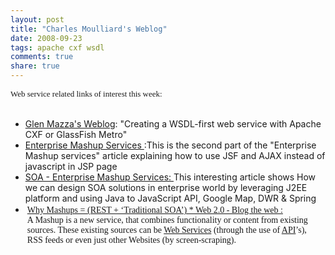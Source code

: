 ```yaml
---
layout: post
title: "Charles Moulliard's Weblog"
date: 2008-09-23
tags: apache cxf wsdl
comments: true
share: true
---
```


<div class='post'>
    <div style="border: 1px solid black; margin: 0px; padding: 2px; left: -100px; top: -100px; visibility: hidden; display: none; width: auto; height: auto; position: absolute; background-color: rgb(168, 236, 255); -moz-border-radius-topleft: 5px; -moz-border-radius-topright: 5px; -moz-border-radius-bottomright: 5px; -moz-border-radius-bottomleft: 5px; font-size: 12px; color: rgb(0, 0, 0); text-align: left; z-index: 1410065406;" id="gmbabelFish">
        <div style="border-bottom: 1px dotted black; padding-bottom: 2px; padding-top: 2px;">
            <span title="Close BabelFish" class="gmBabelMousishToolBar" style="cursor: pointer;"></span><span title="Language configuration" class="gmBabelMousishToolBar" style="cursor: pointer;"></span><span style="cursor: pointer;" class="gmBabelMousishToolBar"></span><span style="cursor: pointer;" class="gmBabelMousishToolBar"></span><span style="cursor: copy;" class="gmBabelMousishToolBar" title="Copy result to clipboard"></span><img style="border: medium none ; margin: 0px; cursor: pointer;" title="click to translate" src="data:image/png;base64,iVBORw0KGgoAAAANSUhEUgAAABwAAAAOCAYAAAA8E3wEAAAABmJLR0QA/wD/AP+gvaeTAAAACXBIWXMAAAsTAAALEwEAmpwYAAAAB3RJTUUH1QUUDyoqJjAqRwAAAN1JREFUOMu1lMkVwyAMBYe0JGpCNUFNVk3k4AUwxPGS+ILxkzX8jyTH/Sfu9nrmJ3cXlnMASyWRPwd2d5XlHCBZn1BthcbRAdxTZQDI8k3mQzg11rhF+QZ9jdNOcQib6GFQYJYgCFucSRf6GsLU6wEY5yubTFqF2yq1vRwr3INXdQUWG+je1pELX4ED1wDyRAR0WfuAA9gloITyvsFMIMgYInYRqF6rO9Sqz9qkO5ilyo0o3YBwJ+6vrdQonxWUQllhXeHcb/wabMPkP2n81ocAIoLZrMqn/4y2RwP8DcQ+d6rT9ATiAAAAAElFTkSuQmCC" align="middle"/>
        </div>
        <span></span></div>
    <div style="border: 1px solid black; margin: 0px; padding: 2px; left: -100px; top: -100px; visibility: hidden; display: none; width: auto; height: auto; position: absolute; background-color: rgb(168, 236, 255); -moz-border-radius-topleft: 5px; -moz-border-radius-topright: 5px; -moz-border-radius-bottomright: 5px; -moz-border-radius-bottomleft: 5px; color: rgb(0, 0, 0); text-align: left; z-index: 1410065406;font-size:12px;" id="gmbabelFish">
        <div style="border-bottom: 1px dotted black; padding-bottom: 2px; padding-top: 2px;">
            <span title="Close BabelFish" class="gmBabelMousishToolBar" style="cursor: pointer;"></span><span title="Language configuration" class="gmBabelMousishToolBar" style="cursor: pointer;"></span><span style="cursor: pointer;" class="gmBabelMousishToolBar"></span><span style="cursor: pointer;" class="gmBabelMousishToolBar"></span><span style="cursor: copy;" class="gmBabelMousishToolBar" title="Copy result to clipboard"></span><img style="border: medium none ; margin: 0px; cursor: pointer;" title="click to translate" src="data:image/png;base64,iVBORw0KGgoAAAANSUhEUgAAABwAAAAOCAYAAAA8E3wEAAAABmJLR0QA/wD/AP+gvaeTAAAACXBIWXMAAAsTAAALEwEAmpwYAAAAB3RJTUUH1QUUDyoqJjAqRwAAAN1JREFUOMu1lMkVwyAMBYe0JGpCNUFNVk3k4AUwxPGS+ILxkzX8jyTH/Sfu9nrmJ3cXlnMASyWRPwd2d5XlHCBZn1BthcbRAdxTZQDI8k3mQzg11rhF+QZ9jdNOcQib6GFQYJYgCFucSRf6GsLU6wEY5yubTFqF2yq1vRwr3INXdQUWG+je1pELX4ED1wDyRAR0WfuAA9gloITyvsFMIMgYInYRqF6rO9Sqz9qkO5ilyo0o3YBwJ+6vrdQonxWUQllhXeHcb/wabMPkP2n81ocAIoLZrMqn/4y2RwP8DcQ+d6rT9ATiAAAAAElFTkSuQmCC" align="middle"/>
        </div>
        <span></span></div>
    <div style="border: 1px solid black; margin: 0px; padding: 2px; left: -100px; top: -100px; visibility: hidden; display: none; width: auto; height: auto; position: absolute; background-color: rgb(168, 236, 255); -moz-border-radius-topleft: 5px; -moz-border-radius-topright: 5px; -moz-border-radius-bottomright: 5px; -moz-border-radius-bottomleft: 5px; color: rgb(0, 0, 0); text-align: left; z-index: 1410065406;font-size:12px;" id="gmbabelFish">
        <div style="border-bottom: 1px dotted black; padding-bottom: 2px; padding-top: 2px;">
            <span title="Close BabelFish" class="gmBabelMousishToolBar" style="cursor: pointer;"></span><span title="Language configuration" class="gmBabelMousishToolBar" style="cursor: pointer;"></span><span style="cursor: pointer;" class="gmBabelMousishToolBar"></span><span style="cursor: pointer;" class="gmBabelMousishToolBar"></span><span style="cursor: copy;" class="gmBabelMousishToolBar" title="Copy result to clipboard"></span><img style="border: medium none ; margin: 0px; cursor: pointer;" title="click to translate" src="data:image/png;base64,iVBORw0KGgoAAAANSUhEUgAAABwAAAAOCAYAAAA8E3wEAAAABmJLR0QA/wD/AP+gvaeTAAAACXBIWXMAAAsTAAALEwEAmpwYAAAAB3RJTUUH1QUUDyoqJjAqRwAAAN1JREFUOMu1lMkVwyAMBYe0JGpCNUFNVk3k4AUwxPGS+ILxkzX8jyTH/Sfu9nrmJ3cXlnMASyWRPwd2d5XlHCBZn1BthcbRAdxTZQDI8k3mQzg11rhF+QZ9jdNOcQib6GFQYJYgCFucSRf6GsLU6wEY5yubTFqF2yq1vRwr3INXdQUWG+je1pELX4ED1wDyRAR0WfuAA9gloITyvsFMIMgYInYRqF6rO9Sqz9qkO5ilyo0o3YBwJ+6vrdQonxWUQllhXeHcb/wabMPkP2n81ocAIoLZrMqn/4y2RwP8DcQ+d6rT9ATiAAAAAElFTkSuQmCC" align="middle"/>
        </div>
        <span></span></div>
    <div>
        <span class="Apple-style-span" style=";font-family:verdana;font-size:13;">Web service related links of interest this week:</span><br/>
    </div>
    <div><br/></div>
    <ul>
        <li>
            <a href="http://www.jroller.com/gmazza/date/20080417"><span class="Apple-style-span" style="color: rgb(0, 0, 0);"></span></a><a href="http://www.jroller.com/gmazza/date/20080417">Glen Mazza's Weblog</a>: "Creating a WSDL-first web service with Apache CXF or GlassFish Metro"<br/>
        </li>
        <li>
            <a href="http://java.sys-con.com/node/345638">Enterprise Mashup Services </a>:This is the second part of the "Enterprise Mashup services" article explaining how to use JSF and AJAX instead of javascript in JSP page<br/>
        </li>
        <li>
            <a href="http://soa.sys-con.com/node/325192">SOA - Enterprise Mashup Services: </a>This interesting article shows How we can design SOA solutions in enterprise world by leveraging J2EE platform and using Java to JavaScript API, Google Map, DWR &amp; Spring<br/>
        </li>
        <li><span class="Apple-style-span" style="font-family:'Times New Roman';"><div face="Georgia,serif" size="3" style="border-width: 0px; margin: 0px; padding: 3px; width: auto; font-style: normal; font-variant: normal; font-weight: normal; line-height: normal; font-size-adjust: none; font-stretch: normal; text-align: left;">
            <a href="http://blog.sherifmansour.com/?p=187">Why Mashups = (REST + ‘Traditional SOA’) * Web 2.0 - Blog the web : </a><br/>A Mashup is a new service, that combines functionality or content from existing sources. These existing sources can be
            <span id="apture_prvw2" class="aptureLink"><span class="aptureLinkIcon" style="background-position: 100% -1049px;"></span><a href="http://en.wikipedia.org/wiki/Web%20service" class="aptureLink snap_noshots">Web Services</a></span> (through the use of
            <span id="apture_prvw3" class="aptureLink"><span class="aptureLinkIcon" style="background-position: 100% -1049px;"></span><a href="http://en.wikipedia.org/wiki/API" class="aptureLink snap_noshots">API</a></span>’s), RSS feeds or even just other Websites (by screen-scraping).
        </div></span></li>
    </ul>
    <span class="Apple-style-span" style="font-family:'Times New Roman';"><div face="Georgia,serif" size="3" style="border-width: 0px; margin: 0px; padding: 3px; width: auto; font-style: normal; font-variant: normal; font-weight: normal; line-height: normal; font-size-adjust: none; font-stretch: normal; text-align: left;">
        <a href="http://soa.sys-con.com/node/325192"></a></div><div style="border-width: 0px; margin: 0px; padding: 3px; width: auto; font-family: Georgia,serif; font-style: normal; font-variant: normal; font-weight: normal; font-size: 100%; line-height: normal; font-size-adjust: none; font-stretch: normal; text-align: left;"></div></span><span class="Apple-style-span" style="font-family:'Times New Roman';"><div style="border-width: 0px; margin: 0px; padding: 3px; width: auto; font-family: Georgia,serif; font-style: normal; font-variant: normal; font-weight: normal; font-size: 100%; line-height: normal; font-size-adjust: none; font-stretch: normal; text-align: left;">
    <span class="Apple-style-span" style="font-family:'Times New Roman';"><div style="border-width: 0px; margin: 0px; padding: 3px; width: auto; font-family: Georgia,serif; font-style: normal; font-variant: normal; font-weight: normal; font-size: 100%; line-height: normal; font-size-adjust: none; font-stretch: normal; text-align: left;">
        <br/></div></span></div></span></div>
